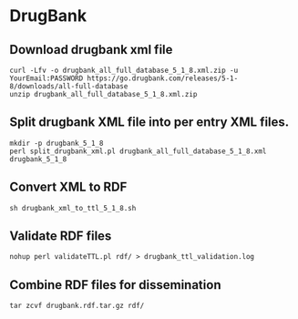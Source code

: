 # DrugBank

## Download drugbank xml file

```
curl -Lfv -o drugbank_all_full_database_5_1_8.xml.zip -u YourEmail:PASSWORD https://go.drugbank.com/releases/5-1-8/downloads/all-full-database
unzip drugbank_all_full_database_5_1_8.xml.zip 
```

## Split drugbank XML file into per entry XML files.

```
mkdir -p drugbank_5_1_8
perl split_drugbank_xml.pl drugbank_all_full_database_5_1_8.xml drugbank_5_1_8
```

## Convert XML to RDF

```
sh drugbank_xml_to_ttl_5_1_8.sh
```

## Validate RDF files

```
nohup perl validateTTL.pl rdf/ > drugbank_ttl_validation.log
```

## Combine RDF files for dissemination

```
tar zcvf drugbank.rdf.tar.gz rdf/
```
